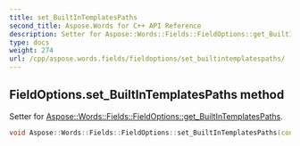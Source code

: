 ```yaml
---
title: set_BuiltInTemplatesPaths
second_title: Aspose.Words for C++ API Reference
description: Setter for Aspose::Words::Fields::FieldOptions::get_BuiltInTemplatesPaths. 
type: docs
weight: 274
url: /cpp/aspose.words.fields/fieldoptions/set_builtintemplatespaths/
---
```

## FieldOptions.set_BuiltInTemplatesPaths method


Setter for [Aspose::Words::Fields::FieldOptions::get_BuiltInTemplatesPaths](../get_builtintemplatespaths/).

```cpp
void Aspose::Words::Fields::FieldOptions::set_BuiltInTemplatesPaths(const System::ArrayPtr<System::String> &value)
```

